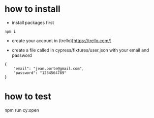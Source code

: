# how to install 

- install packages first
```
npm i
```

- create your account in (trello)[https://trello.com/]

- create a file called in cypress/fixtures/user.json with your email and password
```
{
    "email": "jean.porte@gmail.com",
    "password": "1234564789"
}
```


# how to test
npm run cy:open


